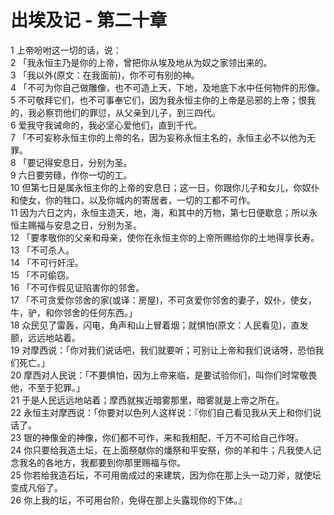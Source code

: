 # 出埃及记 - 第二十章
  
 1 上帝吩咐这一切的话，说：  
 2 「我永恒主乃是你的上帝，曾把你从埃及地从为奴之家领出来的。  
 3 「我以外(原文：在我面前)，你不可有别的神。  
 4 「不可为你自己做雕像，也不可造上天，下地，及地底下水中任何物件的形像。  
 5 不可敬拜它们，也不可事奉它们，因为我永恒主你的上帝是忌邪的上帝；恨我的，我必察罚他们的罪愆，从父亲到儿子，到三四代。  
 6 爱我守我诫命的，我必坚心爱他们，直到千代。  
 7 「不可妄称永恒主你的上帝的名，因为妄称永恒主名的，永恒主必不以他为无罪。  
 8 「要记得安息日，分别为圣。  
 9 六日要劳碌，作你一切的工。  
 10 但第七日是属永恒主你的上帝的安息日；这一日，你跟你儿子和女儿，你奴仆和使女，你的牲口，以及你城内的寄居者，一切的工都不可作。  
 11 因为六日之内，永恒主造天，地，海，和其中的万物，第七日便歇息；所以永恒主赐福与安息之日，分别为圣。  
 12 「要孝敬你的父亲和母亲，使你在永恒主你的上帝所赐给你的土地得享长寿。  
 13 「不可杀人。  
 14 「不可行奸淫。  
 15 「不可偷窃。  
 16 「不可作假见证陷害你的邻舍。  
 17 「不可贪爱你邻舍的家(或译：房屋)，不可贪爱你邻舍的妻子，奴仆，使女，牛，驴，和你邻舍的任何东西。」  
 18 众民见了雷轰，闪电，角声和山上冒着烟；就惧怕(原文：人民看见)，直发颤，远远地站着。  
 19 对摩西说：「你对我们说话吧，我们就要听；可别让上帝和我们说话呀，恐怕我们死亡。」  
 20 摩西对人民说：「不要惧怕，因为上帝来临，是要试验你们，叫你们时常敬畏他，不至于犯罪。」  
 21 于是人民远远地站着；摩西就挨近暗雾那里，暗雾就是上帝之所在。  
 22 永恒主对摩西说：「你要对以色列人这样说：『你们自己看见我从天上和你们说话了。  
 23 银的神像金的神像，你们都不可作，来和我相配，千万不可给自己作呀。  
 24 你只要给我造土坛，在上面祭献你的燔祭和平安祭，你的羊和牛；凡我使人记念我名的各地方，我都要到你那里赐福与你。  
 25 你若给我造石坛，不可用凿成过的来建筑，因为你在那上头一动刀斧，就使坛变成凡俗了。  
 26 你上我的坛，不可用台阶，免得在那上头露现你的下体。』